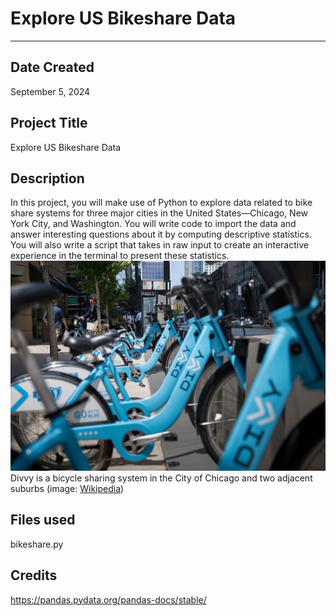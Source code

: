 # Explore US Bikeshare Data
---

## Date Created
September 5, 2024

## Project Title
Explore US Bikeshare Data

## Description
In this project, you will make use of Python to explore data related to bike share systems for three major cities in the United States—Chicago, New York City, and Washington. You will write code to import the data and answer interesting questions about it by computing descriptive statistics. You will also write a script that takes in raw input to create an interactive experience in the terminal to present these statistics.
![alt text](image.png)
Divvy is a bicycle sharing system in the City of Chicago and two adjacent suburbs (image: [Wikipedia](https://en.wikipedia.org/wiki/Divvy))

## Files used
bikeshare.py

## Credits
https://pandas.pydata.org/pandas-docs/stable/
